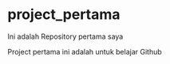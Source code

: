 # project_pertama
Ini adalah Repository pertama saya

Project pertama ini adalah untuk belajar Github
